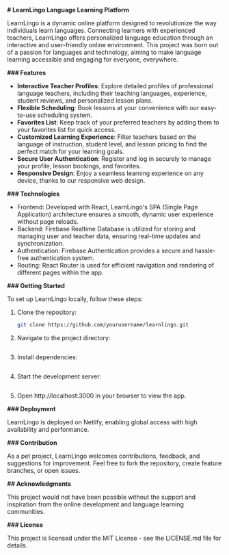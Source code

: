 **# LearnLingo Language Learning Platform**

LearnLingo is a dynamic online platform designed to revolutionize the way individuals learn languages. Connecting learners with experienced teachers, LearnLingo offers personalized language education through an interactive and user-friendly online environment. This project was born out of a passion for languages and technology, aiming to make language learning accessible and engaging for everyone, everywhere.

**### Features**

- **Interactive Teacher Profiles**: Explore detailed profiles of professional language teachers, including their teaching languages, experience, student reviews, and personalized lesson plans.
- **Flexible Scheduling**: Book lessons at your convenience with our easy-to-use scheduling system.
- **Favorites List**: Keep track of your preferred teachers by adding them to your favorites list for quick access.
- **Customized Learning Experience**: Filter teachers based on the language of instruction, student level, and lesson pricing to find the perfect match for your learning goals.
- **Secure User Authentication**: Register and log in securely to manage your profile, lesson bookings, and favorites.
- **Responsive Design**: Enjoy a seamless learning experience on any device, thanks to our responsive web design.

**### Technologies**

- Frontend: Developed with React, LearnLingo's SPA (Single Page Application) architecture ensures a smooth, dynamic user experience without page reloads.
- Backend: Firebase Realtime Database is utilized for storing and managing user and teacher data, ensuring real-time updates and synchronization.
- Authentication: Firebase Authentication provides a secure and hassle-free authentication system.
- Routing: React Router is used for efficient navigation and rendering of different pages within the app.

**### Getting Started**

To set up LearnLingo locally, follow these steps:

1. Clone the repository:

   ```bash
   git clone https://github.com/yourusername/learnlingo.git

   ```

2. Navigate to the project directory:

   ```cd learnlingo

   ```

3. Install dependencies:

   ```npm install

   ```

4. Start the development server:

   ```npm start

   ```

5. Open http://localhost:3000 in your browser to view the app.

**### Deployment**

LearnLingo is deployed on Netlify, enabling global access with high availability and performance.

**### Contribution**

As a pet project, LearnLingo welcomes contributions, feedback, and suggestions for improvement. Feel free to fork the repository, create feature branches, or open issues.

**## Acknowledgments**

This project would not have been possible without the support and inspiration from the online development and language learning communities.

**### License**

This project is licensed under the MIT License - see the LICENSE.md file for details.
